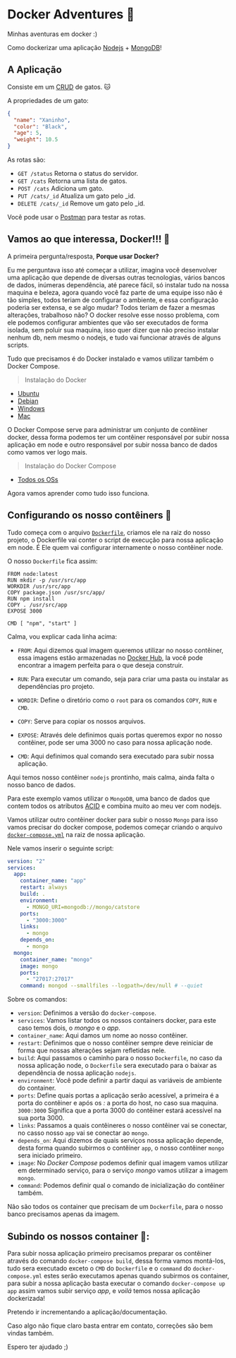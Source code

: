# Docker Adventures :whale:
Minhas aventuras em docker :)

Como dockerizar uma aplicação [Nodejs](https://nodejs.org/en/) + [MongoDB](https://www.mongodb.com/)!

## A Aplicação
Consiste em um [CRUD](https://pt.wikipedia.org/wiki/CRUD) de gatos. :cat:

A propriedades de um gato:

```json
{
  "name": "Xaninho",
  "color": "Black",
  "age": 5,
  "weight": 10.5
}
```

As rotas são:
- `GET /status` Retorna o status do servidor.
- `GET /cats` Retorna uma lista de gatos.
- `POST /cats` Adiciona um gato.
- `PUT /cats/_id` Atualiza um gato pelo _id.
- `DELETE /cats/_id` Remove um gato pelo _id.

Você pode usar o [Postman](https://www.getpostman.com/) para testar as rotas.

## Vamos ao que interessa, Docker!!! :whale:

A primeira pergunta/resposta, **Porque usar Docker?**

Eu me perguntava isso até começar a utilizar, imagina você desenvolver uma aplicação que depende de diversas outras tecnologias, vários bancos de dados, inúmeras dependência, até parece fácil, só instalar tudo na nossa maquina e beleza, agora quando você faz parte de uma equipe isso não é tão simples, todos teriam de configurar o ambiente, e essa configuração poderia ser extensa, e se algo mudar? Todos teriam de fazer a mesmas alterações, trabalhoso não? O docker resolve esse nosso problema, com ele podemos configurar ambientes que vão ser executados de forma isolada, sem poluir sua maquina, isso quer dizer que não preciso instalar nenhum db, nem mesmo o nodejs, e tudo vai funcionar através de alguns scripts.

Tudo que precisamos é do Docker instalado e vamos utilizar também o Docker Compose.

> Instalação do Docker
- [Ubuntu](https://docs.docker.com/install/linux/docker-ce/ubuntu/)
- [Debian](https://docs.docker.com/install/linux/docker-ce/debian/)
- [Windows](https://docs.docker.com/docker-for-windows/install/)
- [Mac](https://docs.docker.com/docker-for-mac/install/)

O Docker Compose serve para administrar um conjunto de contêiner docker, dessa forma podemos ter um contêiner responsável por subir nossa aplicação em node e outro responsável por subir nossa banco de dados como vamos ver logo mais.

> Instalação do Docker Compose
- [Todos os OSs](https://docs.docker.com/compose/install/#install-compose)

Agora vamos aprender como tudo isso funciona.

## Configurando os nosso contêiners :whale:

Tudo começa com o arquivo [`Dockerfile`](./Dockerfile), criamos ele na raiz do nosso projeto, o Dockerfile vai conter o script de execução para  nossa aplicação em node. É Ele quem vai configurar internamente o nosso contêiner node.

O nosso `Dockerfile` fica assim:
```docker
FROM node:latest
RUN mkdir -p /usr/src/app
WORKDIR /usr/src/app
COPY package.json /usr/src/app/
RUN npm install
COPY . /usr/src/app
EXPOSE 3000

CMD [ "npm", "start" ]
```

Calma, vou explicar cada linha acima:

- `FROM`: Aqui dizemos qual imagem queremos utilizar no nosso contêiner, essa imagens estão armazenadas no [Docker Hub](https://hub.docker.com/), la você pode encontrar a imagem perfeita para o que deseja construir.

- `RUN`: Para executar um comando, seja para criar uma pasta ou instalar as dependências pro projeto.

- `WORDIR`: Define o diretório como o `root` para os comandos `COPY`, `RUN` e `CMD`.

- `COPY`: Serve para copiar os nossos arquivos.

- `EXPOSE`: Através dele definimos quais portas queremos expor no nosso contêiner, pode ser uma 3000 no caso para nossa aplicação node.

- `CMD`: Aqui definimos qual comando sera executado para subir nossa aplicação.

Aqui temos nosso contêiner `nodejs` prontinho, mais calma, ainda falta o nosso banco de dados.

Para este exemplo vamos utilizar o `MongoDB`, uma banco de dados que contem todos os atributos [ACID](https://pt.wikipedia.org/wiki/ACID) e combina muito ao meu ver com nodejs.

Vamos utilizar outro contêiner docker para subir o nosso `Mongo` para isso vamos precisar do docker compose, podemos começar criando o arquivo [`docker-compose.yml`](./docker-compose.yml) na raiz de nossa aplicação.

Nele vamos inserir o seguinte script:

```yml
version: "2"
services:
  app:
    container_name: "app"
    restart: always
    build: .
    environment:
      - MONGO_URI=mongodb://mongo/catstore
    ports:
      - "3000:3000"
    links:
      - mongo
    depends_on:
      - mongo
  mongo:
    container_name: "mongo"
    image: mongo
    ports:
      - "27017:27017"
    command: mongod --smallfiles --logpath=/dev/null # --quiet
```

Sobre os comandos:

- `version`: Definimos a versão do `docker-compose`.
- `services`: Vamos listar todos os nossos containers docker, para este caso temos dois, o *mongo* e o *app*.
- `container_name`: Aqui damos um nome ao nosso contêiner.
- `restart`: Definimos que o nosso contêiner sempre deve reiniciar de forma que nossas alterações sejam refletidas nele.
- `build`: Aqui passamos o caminho para o nosso `Dockerfile`, no caso da nossa aplicação node, o `Dockerfile` sera executado para o baixar as dependência de nossa aplicação `nodejs`.
- `environment`: Você pode definir a partir daqui as variáveis de ambiente do container.
- `ports`: Define quais portas a aplicação serão acessível, a primeira é a porta do contêiner e após os *:* a porta do host, no caso sua maquina.
`3000:3000` Significa que a porta 3000 do contêiner estará acessível na sua porta 3000.
- `links`: Passamos a quais contêineres o nosso contêiner vai se conectar, no casso nosso `app` vai se conectar ao `mongo`.
- `depends_on`: Aqui dizemos de quais serviços nossa aplicação depende, desta forma quando subirmos o contêiner `app`, o nosso contêiner `mongo` sera iniciado primeiro.
- `image`: No *Docker Compose* podemos definir qual imagem vamos utilizar em determinado serviço, para o serviço *mongo* vamos utilizar a imagem `mongo`.
- `command`: Podemos definir qual o comando de inicialização do contêiner também.

Não são todos os container que precisam de um `Dockerfile`, para o nosso banco precisamos apenas da imagem.

## Subindo os nossos container :whale::

Para subir nossa aplicação primeiro precisamos preparar os contêiner através do comando `docker-compose build`, dessa forma vamos montá-los, tudo sera executado exceto o `CMD` do `Dockerfile` e o `command` do `docker-compose.yml` estes serão executamos apenas quando subirmos os container, para subir a nossa aplicação basta executar o comando `docker-compose up app` assim vamos subir serviço *app*, e *voilá* temos nossa aplicação dockerizada!

Pretendo ir incrementando a aplicação/documentação.

Caso algo não fique claro basta entrar em contato, correções são bem vindas também.

Espero ter ajudado ;)
